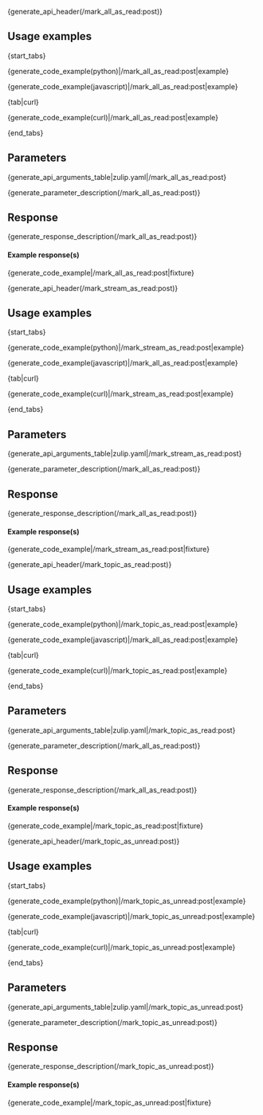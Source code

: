 {generate_api_header(/mark_all_as_read:post)}

## Usage examples

{start_tabs}

{generate_code_example(python)|/mark_all_as_read:post|example}

{generate_code_example(javascript)|/mark_all_as_read:post|example}

{tab|curl}

{generate_code_example(curl)|/mark_all_as_read:post|example}

{end_tabs}

## Parameters

{generate_api_arguments_table|zulip.yaml|/mark_all_as_read:post}

{generate_parameter_description(/mark_all_as_read:post)}

## Response

{generate_response_description(/mark_all_as_read:post)}

#### Example response(s)

{generate_code_example|/mark_all_as_read:post|fixture}

{generate_api_header(/mark_stream_as_read:post)}

## Usage examples

{start_tabs}

{generate_code_example(python)|/mark_stream_as_read:post|example}

{generate_code_example(javascript)|/mark_all_as_read:post|example}

{tab|curl}

{generate_code_example(curl)|/mark_stream_as_read:post|example}

{end_tabs}

## Parameters

{generate_api_arguments_table|zulip.yaml|/mark_stream_as_read:post}

{generate_parameter_description(/mark_all_as_read:post)}

## Response

{generate_response_description(/mark_all_as_read:post)}

#### Example response(s)

{generate_code_example|/mark_stream_as_read:post|fixture}

{generate_api_header(/mark_topic_as_read:post)}

## Usage examples

{start_tabs}

{generate_code_example(python)|/mark_topic_as_read:post|example}

{generate_code_example(javascript)|/mark_all_as_read:post|example}

{tab|curl}

{generate_code_example(curl)|/mark_topic_as_read:post|example}

{end_tabs}

## Parameters

{generate_api_arguments_table|zulip.yaml|/mark_topic_as_read:post}

{generate_parameter_description(/mark_all_as_read:post)}

## Response

{generate_response_description(/mark_all_as_read:post)}

#### Example response(s)

{generate_code_example|/mark_topic_as_read:post|fixture}

{generate_api_header(/mark_topic_as_unread:post)}

## Usage examples

{start_tabs}

{generate_code_example(python)|/mark_topic_as_unread:post|example}

{generate_code_example(javascript)|/mark_topic_as_unread:post|example}

{tab|curl}

{generate_code_example(curl)|/mark_topic_as_unread:post|example}

{end_tabs}

## Parameters

{generate_api_arguments_table|zulip.yaml|/mark_topic_as_unread:post}

{generate_parameter_description(/mark_topic_as_unread:post)}

## Response

{generate_response_description(/mark_topic_as_unread:post)}

#### Example response(s)

{generate_code_example|/mark_topic_as_unread:post|fixture}
